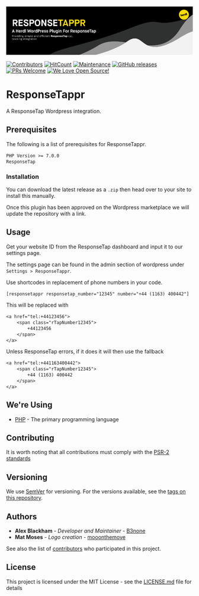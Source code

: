 ![ResponseTappr](.github/README/logo.png)

[![Contributors](https://img.shields.io/github/contributors/herdl/responsetappr)](https://github.com/herdl/responsetappr)
[![HitCount](http://hits.dwyl.io/herdl/responsetappr.svg)](https://github.com/herdl/responsetappr)
[![Maintenance](https://img.shields.io/badge/Maintained%3F-yes-green.svg)](https://github.com/herdl/responsetappr/graphs/commit-activity)
[![GitHub releases](https://img.shields.io/github/release/herdl/responsetappr.svg)](https://github.com/herdl/responsetappr/releases/)
[![PRs Welcome](https://img.shields.io/badge/PRs-welcome-brightgreen.svg)](http://makeapullrequest.com)
[![We Love Open Source!](https://badges.frapsoft.com/os/v3/open-source.svg?v=103)](https://github.com/herdl)

# ResponseTappr
A ResponseTap Wordpress integration.

## Prerequisites
The following is a list of prerequisites for ResponseTappr.
```
PHP Version >= 7.0.0
ResponseTap
```

### Installation

You can download the latest release as a `.zip` then head over to your site to install this manually.

Once this plugin has been approved on the Wordpress marketplace we will update the repository with a link. 

## Usage

Get your website ID from the ResponseTap dashboard and input it to our settings page.

The settings page can be found in the admin section of wordpress under `Settings > ResponseTappr`.

Use shortcodes in replacement of phone numbers in your code.
```
[responsetappr responsetap_number="12345" number="+44 (1163) 400442"]
```

This will be replaced with

```
<a href="tel:+44123456">
    <span class="rTapNumber12345">
        +44123456
    </span>
</a>
```

Unless ResponseTap errors, if it does it will then use the fallback

```
<a href="tel:+441163400442">
    <span class="rTapNumber12345">
        +44 (1163) 400442
    </span>
</a>
```

## We're Using
* [PHP](https://www.php.net/) - The primary programming language

## Contributing
It is worth noting that all contributions must comply with the [PSR-2 standards](https://github.com/php-fig/fig-standards/blob/master/accepted/PSR-2-coding-style-guide.md)

## Versioning
We use [SemVer](http://semver.org/) for versioning. For the versions available, see the [tags on this repository](https://github.com/herdl/responsetappr/tags). 

## Authors
* **Alex Blackham** - *Developer and Maintainer* - [B3none](https://github.com/b3none)
* **Mat Moses** - *Logo creation* - [mooonthemove](https://instagram.com/mooonthemove)

See also the list of [contributors](https://github.com/herdl/responsetappr/contributors) who participated in this project.

## License
This project is licensed under the MIT License - see the [LICENSE.md](LICENSE.md) file for details
